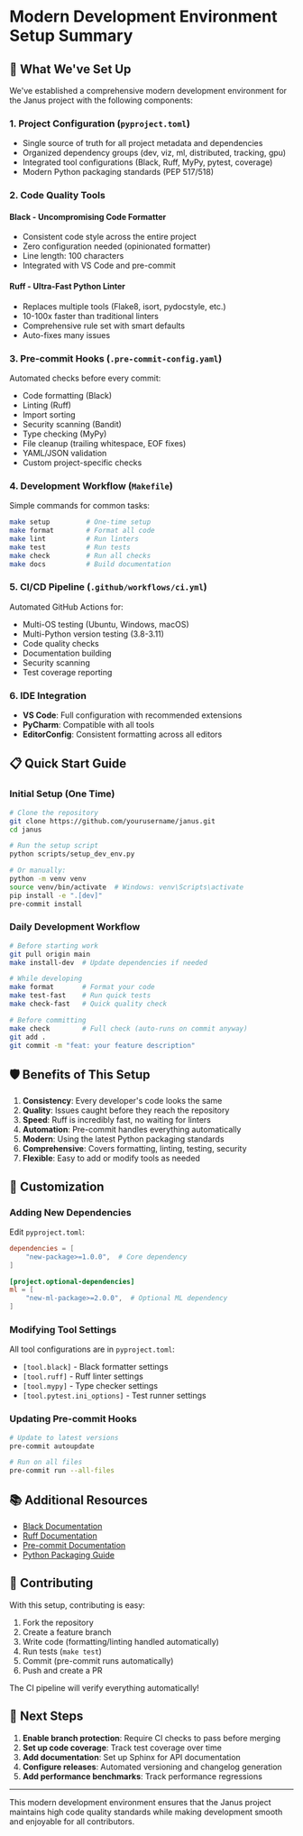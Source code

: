 # Modern Development Environment Setup Summary

## 🚀 What We've Set Up

We've established a comprehensive modern development environment for the Janus project with the following components:

### 1. **Project Configuration (`pyproject.toml`)**
- Single source of truth for all project metadata and dependencies
- Organized dependency groups (dev, viz, ml, distributed, tracking, gpu)
- Integrated tool configurations (Black, Ruff, MyPy, pytest, coverage)
- Modern Python packaging standards (PEP 517/518)

### 2. **Code Quality Tools**

#### **Black** - Uncompromising Code Formatter
- Consistent code style across the entire project
- Zero configuration needed (opinionated formatter)
- Line length: 100 characters
- Integrated with VS Code and pre-commit

#### **Ruff** - Ultra-Fast Python Linter
- Replaces multiple tools (Flake8, isort, pydocstyle, etc.)
- 10-100x faster than traditional linters
- Comprehensive rule set with smart defaults
- Auto-fixes many issues

### 3. **Pre-commit Hooks (`.pre-commit-config.yaml`)**
Automated checks before every commit:
- Code formatting (Black)
- Linting (Ruff)
- Import sorting
- Security scanning (Bandit)
- Type checking (MyPy)
- File cleanup (trailing whitespace, EOF fixes)
- YAML/JSON validation
- Custom project-specific checks

### 4. **Development Workflow (`Makefile`)**
Simple commands for common tasks:
```bash
make setup         # One-time setup
make format        # Format all code
make lint          # Run linters
make test          # Run tests
make check         # Run all checks
make docs          # Build documentation
```

### 5. **CI/CD Pipeline (`.github/workflows/ci.yml`)**
Automated GitHub Actions for:
- Multi-OS testing (Ubuntu, Windows, macOS)
- Multi-Python version testing (3.8-3.11)
- Code quality checks
- Documentation building
- Security scanning
- Test coverage reporting

### 6. **IDE Integration**
- **VS Code**: Full configuration with recommended extensions
- **PyCharm**: Compatible with all tools
- **EditorConfig**: Consistent formatting across all editors

## 📋 Quick Start Guide

### Initial Setup (One Time)
```bash
# Clone the repository
git clone https://github.com/yourusername/janus.git
cd janus

# Run the setup script
python scripts/setup_dev_env.py

# Or manually:
python -m venv venv
source venv/bin/activate  # Windows: venv\Scripts\activate
pip install -e ".[dev]"
pre-commit install
```

### Daily Development Workflow
```bash
# Before starting work
git pull origin main
make install-dev  # Update dependencies if needed

# While developing
make format       # Format your code
make test-fast    # Run quick tests
make check-fast   # Quick quality check

# Before committing
make check        # Full check (auto-runs on commit anyway)
git add .
git commit -m "feat: your feature description"
```

## 🛡️ Benefits of This Setup

1. **Consistency**: Every developer's code looks the same
2. **Quality**: Issues caught before they reach the repository
3. **Speed**: Ruff is incredibly fast, no waiting for linters
4. **Automation**: Pre-commit handles everything automatically
5. **Modern**: Using the latest Python packaging standards
6. **Comprehensive**: Covers formatting, linting, testing, security
7. **Flexible**: Easy to add or modify tools as needed

## 🔧 Customization

### Adding New Dependencies
Edit `pyproject.toml`:
```toml
dependencies = [
    "new-package>=1.0.0",  # Core dependency
]

[project.optional-dependencies]
ml = [
    "new-ml-package>=2.0.0",  # Optional ML dependency
]
```

### Modifying Tool Settings
All tool configurations are in `pyproject.toml`:
- `[tool.black]` - Black formatter settings
- `[tool.ruff]` - Ruff linter settings
- `[tool.mypy]` - Type checker settings
- `[tool.pytest.ini_options]` - Test runner settings

### Updating Pre-commit Hooks
```bash
# Update to latest versions
pre-commit autoupdate

# Run on all files
pre-commit run --all-files
```

## 📚 Additional Resources

- [Black Documentation](https://black.readthedocs.io/)
- [Ruff Documentation](https://docs.astral.sh/ruff/)
- [Pre-commit Documentation](https://pre-commit.com/)
- [Python Packaging Guide](https://packaging.python.org/)

## 🤝 Contributing

With this setup, contributing is easy:
1. Fork the repository
2. Create a feature branch
3. Write code (formatting/linting handled automatically)
4. Run tests (`make test`)
5. Commit (pre-commit runs automatically)
6. Push and create a PR

The CI pipeline will verify everything automatically!

## 🎯 Next Steps

1. **Enable branch protection**: Require CI checks to pass before merging
2. **Set up code coverage**: Track test coverage over time
3. **Add documentation**: Set up Sphinx for API documentation
4. **Configure releases**: Automated versioning and changelog generation
5. **Add performance benchmarks**: Track performance regressions

---

This modern development environment ensures that the Janus project maintains high code quality standards while making development smooth and enjoyable for all contributors.